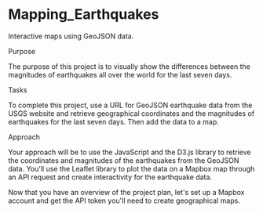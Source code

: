 # Mapping_Earthquakes
Interactive maps using GeoJSON data.

Purpose

The purpose of this project is to visually show the differences between the magnitudes of earthquakes all over the world for the last seven days.

Tasks

To complete this project, use a URL for GeoJSON earthquake data from the USGS website and retrieve geographical coordinates and the magnitudes of earthquakes for the last seven days. Then add the data to a map.

Approach

Your approach will be to use the JavaScript and the D3.js library to retrieve the coordinates and magnitudes of the earthquakes from the GeoJSON data. You'll use the Leaflet library to plot the data on a Mapbox map through an API request and create interactivity for the earthquake data.

Now that you have an overview of the project plan, let's set up a Mapbox account and get the API token you'll need to create geographical maps.
